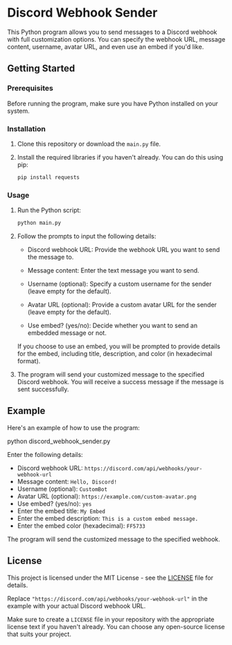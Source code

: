 # Discord Webhook Sender

This Python program allows you to send messages to a Discord webhook with full customization options. You can specify the webhook URL, message content, username, avatar URL, and even use an embed if you'd like.

## Getting Started

### Prerequisites

Before running the program, make sure you have Python installed on your system.

### Installation

1. Clone this repository or download the `main.py` file.

2. Install the required libraries if you haven't already. You can do this using pip:

   ```bash
   pip install requests
   ```

### Usage

1. Run the Python script:

   ```bash
   python main.py
   ```

2. Follow the prompts to input the following details:

   - Discord webhook URL: Provide the webhook URL you want to send the message to.

   - Message content: Enter the text message you want to send.

   - Username (optional): Specify a custom username for the sender (leave empty for the default).

   - Avatar URL (optional): Provide a custom avatar URL for the sender (leave empty for the default).

   - Use embed? (yes/no): Decide whether you want to send an embedded message or not.

   If you choose to use an embed, you will be prompted to provide details for the embed, including title, description, and color (in hexadecimal format).

3. The program will send your customized message to the specified Discord webhook. You will receive a success message if the message is sent successfully.

## Example

Here's an example of how to use the program:


python discord_webhook_sender.py

Enter the following details:

- Discord webhook URL: `https://discord.com/api/webhooks/your-webhook-url`
- Message content: `Hello, Discord!`
- Username (optional): `CustomBot`
- Avatar URL (optional): `https://example.com/custom-avatar.png`
- Use embed? (yes/no): `yes`
- Enter the embed title: `My Embed`
- Enter the embed description: `This is a custom embed message.`
- Enter the embed color (hexadecimal): `FF5733`

The program will send the customized message to the specified webhook.

## License

This project is licensed under the MIT License - see the [LICENSE](LICENSE) file for details.

Replace `"https://discord.com/api/webhooks/your-webhook-url"` in the example with your actual Discord webhook URL.

Make sure to create a `LICENSE` file in your repository with the appropriate license text if you haven't already. You can choose any open-source license that suits your project.
